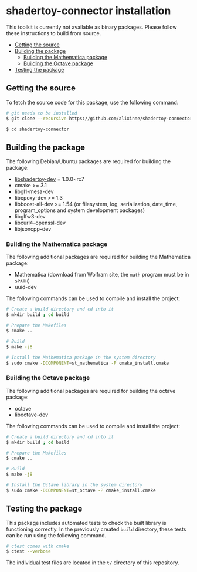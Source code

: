 # shadertoy-connector installation

This toolkit is currently not available as binary packages. Please follow these
instructions to build from source.

<!-- MDTOC maxdepth:6 firsth1:0 numbering:0 flatten:0 bullets:1 updateOnSave:1 -->

- [Getting the source](#Getting-the-source)   
- [Building the package](#Building-the-package)   
   - [Building the Mathematica package](#Building-the-Mathematica-package)   
   - [Building the Octave package](#Building-the-Octave-package)   
- [Testing the package](#Testing-the-package)   

<!-- /MDTOC -->

## Getting the source

To fetch the source code for this package, use the following command:

```bash
# git needs to be installed
$ git clone --recursive https://github.com/alixinne/shadertoy-connector.git

$ cd shadertoy-connector
```

## Building the package

The following Debian/Ubuntu packages are required for building the package:

* [libshadertoy-dev](https://github.com/alixinne/libshadertoy) = 1.0.0~rc7
* cmake >= 3.1
* libgl1-mesa-dev
* libepoxy-dev >= 1.3
* libboost-all-dev >= 1.54 (or filesystem, log, serialization, date_time, program_options and system development packages)
* libglfw3-dev
* libcurl4-openssl-dev
* libjsoncpp-dev

### Building the Mathematica package

The following additional packages are required for building the Mathematica
package:

* Mathematica (download from Wolfram site, the `math` program must be in `$PATH`)
* uuid-dev

The following commands can be used to compile and install the project:

```bash
# Create a build directory and cd into it
$ mkdir build ; cd build

# Prepare the Makefiles
$ cmake ..

# Build
$ make -j8

# Install the Mathematica package in the system directory
$ sudo cmake -DCOMPONENT=st_mathematica -P cmake_install.cmake
```

### Building the Octave package

The following additional packages are required for building the octave package:

* octave
* liboctave-dev

The following commands can be used to compile and install the project:

```bash
# Create a build directory and cd into it
$ mkdir build ; cd build

# Prepare the Makefiles
$ cmake ..

# Build
$ make -j8

# Install the Octave library in the system directory
$ sudo cmake -DCOMPONENT=st_octave -P cmake_install.cmake
```

## Testing the package

This package includes automated tests to check the built library is functioning
correctly. In the previously created `build` directory, these tests can be run
using the following command.

```bash
# ctest comes with cmake
$ ctest --verbose
```

The individual test files are located in the `t/` directory of this repository.
